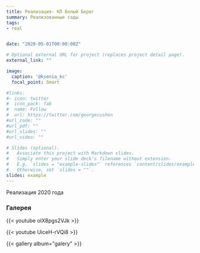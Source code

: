 ```yaml
---
title: Реализация- КП Белый Берег
summary: Реализованные сады
tags:
- real


date: "2020-05-01T00:00:00Z"

# Optional external URL for project (replaces project detail page).
external_link: ""

image:
  caption: '@ksenia_kc'
  focal_point: Smart

#links:
#- icon: twitter
#  icon_pack: fab
#  name: Follow
#  url: https://twitter.com/georgecushen
#url_code: ""
#url_pdf: ""
#url_slides: ""
#url_video: ""

# Slides (optional).
#   Associate this project with Markdown slides.
#   Simply enter your slide deck's filename without extension.
#   E.g. `slides = "example-slides"` references `content/slides/example-slides.md`.
#   Otherwise, set `slides = ""`.
slides: example
---
```


Реализация 2020 года

### Галерея

{{< youtube oIX8pgs2VJk >}}

{{< youtube UiceH-rVQi8 >}}

{{< gallery album="galery" >}}


